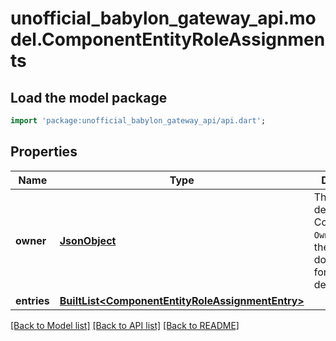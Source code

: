 # unofficial_babylon_gateway_api.model.ComponentEntityRoleAssignments

## Load the model package
```dart
import 'package:unofficial_babylon_gateway_api/api.dart';
```

## Properties
Name | Type | Description | Notes
------------ | ------------- | ------------- | -------------
**owner** | [**JsonObject**](.md) | This type is defined in the Core API as `OwnerRole`. See the Core API documentation for more details.  | 
**entries** | [**BuiltList&lt;ComponentEntityRoleAssignmentEntry&gt;**](ComponentEntityRoleAssignmentEntry.md) |  | 

[[Back to Model list]](../README.md#documentation-for-models) [[Back to API list]](../README.md#documentation-for-api-endpoints) [[Back to README]](../README.md)


